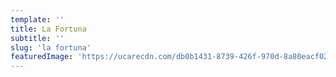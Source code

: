 ```yaml
---
template: ''
title: La Fortuna
subtitle: ''
slug: 'la fortuna'
featuredImage: 'https://ucarecdn.com/db0b1431-8739-426f-970d-8a80eacf02ef/-/preview/-/rotate/270/'
---
```

